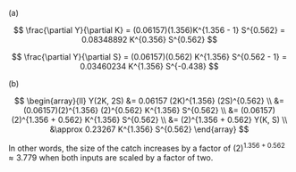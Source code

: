 (a)

$$
\frac{\partial Y}{\partial K} 
= (0.06157)(1.356)K^{1.356 - 1} S^{0.562}
= 0.08348892 K^{0.356} S^{0.562}
$$


$$
\frac{\partial Y}{\partial S}
= (0.06157)(0.562) K^{1.356} S^{0.562 - 1}
= 0.03460234 K^{1.356} S^{-0.438}
$$

(b)

$$
\begin{array}{ll}
Y(2K, 2S) &= 0.06157 (2K)^{1.356} (2S)^{0.562} \\
&= (0.06157)(2)^{1.356} (2)^{0.562} K^{1.356} S^{0.562} \\
&= (0.06157)(2)^{1.356 + 0.562} K^{1.356} S^{0.562} \\
&= (2)^{1.356 + 0.562} Y(K, S) \\
&\approx 0.23267 K^{1.356} S^{0.562}
\end{array}
$$

In other words, the size of the catch increases by a factor of $(2)^{1.356 + 0.562} \approx 3.779$ when both inputs are scaled by a factor of two.
